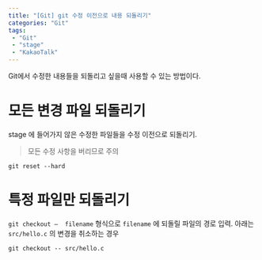 ```yaml
---
title: "[Git] git 수정 이전으로 내용 되돌리기"
categories: "Git"
tags:
 - "Git"
 - "stage"
 - "KakaoTalk"
---
```


Git에서 수정한 내용들을 되돌리고 싶을때 사용할 수 있는 방법이다.

# 모든 변경 파일 되돌리기

stage 에 들어가지 않은 수정한 파일들을 수정 이전으로 되돌리기.

> 모든 수정 사항을 버리므로 주의

```
git reset --hard
```

# 특정 파일만 되돌리기

`git checkout –  filename` 형식으로 `filename` 에 되돌릴 파일의 경로 입력. 아래는 `src/hello.c` 의 변경을 취소하는 경우

```
git checkout -- src/hello.c
```